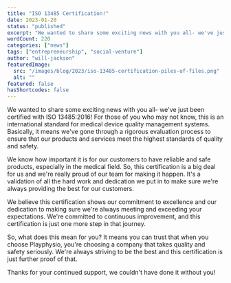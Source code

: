 ```yaml
---
title: "ISO 13485 Certification!"
date: 2023-01-20
status: "published"
excerpt: "We wanted to share some exciting news with you all- we've just been certified with ISO 13485:2016! For those of you who may not know, this is an international standard for medical device quality management systems. Basically, it means we've gone through a rigorous evaluation process to ensure that our products and services meet the [...]"
wordCount: 220
categories: ["news"]
tags: ["entrepreneurship", "social-venture"]
author: "will-jackson"
featuredImage:
  src: "/images/blog/2023/iso-13485-certification-piles-of-files.png"
  alt: ""
featured: false
hasShortcodes: false
---
```


We wanted to share some exciting news with you all- we've just been certified with ISO 13485:2016! For those of you who may not know, this is an international standard for medical device quality management systems. Basically, it means we've gone through a rigorous evaluation process to ensure that our products and services meet the highest standards of quality and safety.

We know how important it is for our customers to have reliable and safe products, especially in the medical field. So, this certification is a big deal for us and we're really proud of our team for making it happen. It's a validation of all the hard work and dedication we put in to make sure we're always providing the best for our customers.

We believe this certification shows our commitment to excellence and our dedication to making sure we're always meeting and exceeding your expectations. We're committed to continuous improvement, and this certification is just one more step in that journey.

So, what does this mean for you? It means you can trust that when you choose Playphysio, you're choosing a company that takes quality and safety seriously. We're always striving to be the best and this certification is just further proof of that.

Thanks for your continued support, we couldn't have done it without you!